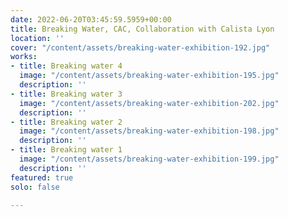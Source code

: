 ```yaml
---
date: 2022-06-20T03:45:59.5959+00:00
title: Breaking Water, CAC, Collaboration with Calista Lyon
location: ''
cover: "/content/assets/breaking-water-exhibition-192.jpg"
works:
- title: Breaking water 4
  image: "/content/assets/breaking-water-exhibition-195.jpg"
  description: ''
- title: Breaking water 3
  image: "/content/assets/breaking-water-exhibition-202.jpg"
  description: ''
- title: Breaking water 2
  image: "/content/assets/breaking-water-exhibition-198.jpg"
  description: ''
- title: Breaking water 1
  image: "/content/assets/breaking-water-exhibition-199.jpg"
  description: ''
featured: true
solo: false

---
```

